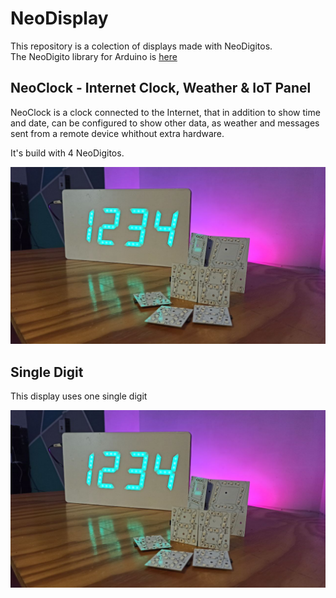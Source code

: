 # NeoDisplay
This repository is a colection of displays made with NeoDigitos.  
The NeoDigito library for Arduino is [here](https://github.com/Inventoteca/NeoDigito)

## NeoClock - Internet Clock, Weather & IoT Panel
NeoClock is a clock connected to the Internet, that in addition to show time and date,
can be configured to show other data, as weather and messages sent from a remote
device whithout extra hardware.  

It's build with 4 NeoDigitos.  

<img src="display.jpg" width="512">

## Single Digit
This display uses one single digit  

<img src="display.jpg" width="512">
